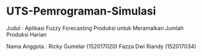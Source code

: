 # UTS-Pemrograman-Simulasi
Judul : Aplikasi Fuzzy Forecasting Produksi untuk Meramalkan Jumlah Produksi Harian

Nama Anggota : 
Ricky Gumelar (152017020)
Fazza Dwi Riandy (152017034)

